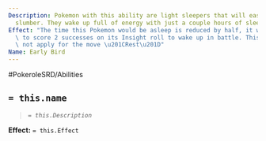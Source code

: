 ```yaml
---
Description: Pokemon with this ability are light sleepers that will easily rise from
  slumber. They wake up full of energy with just a couple hours of sleep.
Effect: "The time this Pokemon would be asleep is reduced by half, it will only need\
  \ to score 2 successes on its Insight roll to wake up in battle. This effect does\
  \ not apply for the move \u201CRest\u201D"
Name: Early Bird
---
```


#PokeroleSRD/Abilities

## `= this.name`

> *`= this.Description`*

**Effect:** `= this.Effect`